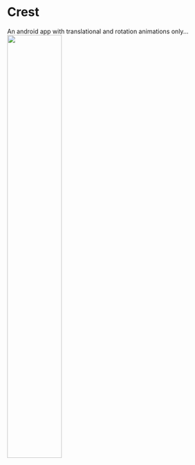 # Crest
An android app with translational and rotation animations only...
<img src="device-2019-08-08-094637.png" width="50%" height="50%"/>
